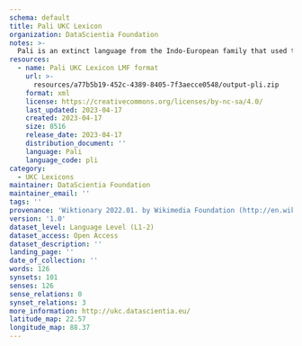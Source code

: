 ```yaml
---
schema: default
title: Pali UKC Lexicon
organization: DataScientia Foundation
notes: >-
  Pali is an extinct language from the Indo-European family that used to be spoken in Eurasia. The UKC Lexicon of Pali is represented as a lexico-semantic network. It consists of words, word senses, synsets, as well as sense-level and synset-level relationships
resources:
  - name: Pali UKC Lexicon LMF format
    url: >-
      resources/a77b5b19-452c-4389-8405-7f3aecce0548/output-pli.zip
    format: xml
    license: https://creativecommons.org/licenses/by-nc-sa/4.0/
    last_updated: 2023-04-17
    created: 2023-04-17
    size: 8516
    release_date: 2023-04-17
    distribution_document: ''
    language: Pali
    language_code: pli
category:
  - UKC Lexicons
maintainer: DataScientia Foundation
maintainer_email: ''
tags: ''
provenance: 'Wiktionary 2022.01. by Wikimedia Foundation (http://en.wiktionary.org); CogNet 2.1 by Khuyagbaatar Batsuren, National University of Mongolia (http://cognet.ukc.disi.unitn.it); KinDiv: Kinship Diversity 1.0 by Temuulen Khishigsuren (http://ukc.disi.unitn.it/index.php/kinship/); Princeton WordNet 2.1 by Princeton University (https://wordnet.princeton.edu)'
version: '1.0'
dataset_level: Language Level (L1-2)
dataset_access: Open Access
dataset_description: ''
landing_page: ''
date_of_collection: ''
words: 126
synsets: 101
senses: 126
sense_relations: 0
synset_relations: 3
more_information: http://ukc.datascientia.eu/
latitude_map: 22.57
longitude_map: 88.37
---
```

